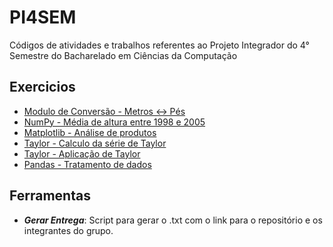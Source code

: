 # PI4SEM
Códigos de atividades e trabalhos referentes ao Projeto Integrador do 4° Semestre do Bacharelado em Ciências da Computação

 ## Exercicios
 - <a href="https://github.com/LucasMGuima/PI4SEM/blob/main/Introducao/conversor.py">Modulo de Conversão - Metros <-> Pés </a>
 - <a href="https://github.com/LucasMGuima/PI4SEM/tree/main/Ex02-NumPy">NumPy - Média de altura entre 1998 e 2005 </a>
 - <a href="https://github.com/LucasMGuima/PI4SEM/blob/main/Ex03-Matplotlib">Matplotlib - Análise de produtos </a>
 - <a href="https://github.com/LucasMGuima/PI4SEM/blob/main/Ex04-Taylor">Taylor - Calculo da série de Taylor </a>
 - <a href="https://github.com/LucasMGuima/PI4SEM/blob/main/EX05-video">Taylor - Aplicação de Taylor </a>
 - <a href="https://github.com/LucasMGuima/PI4SEM/blob/main/Ex06-Pandas">Pandas - Tratamento de dados </a>

 ## Ferramentas
 - ***Gerar Entrega***: Script para gerar o .txt com o link para o repositório e os integrantes do grupo.
